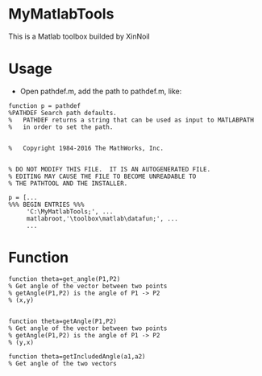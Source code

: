 # MyMatlabTools
This is a Matlab toolbox builded by XinNoil

# Usage
- Open pathdef.m, add the path to pathdef.m, like:

```
function p = pathdef
%PATHDEF Search path defaults.
%   PATHDEF returns a string that can be used as input to MATLABPATH
%   in order to set the path.

  
%   Copyright 1984-2016 The MathWorks, Inc.


% DO NOT MODIFY THIS FILE.  IT IS AN AUTOGENERATED FILE.  
% EDITING MAY CAUSE THE FILE TO BECOME UNREADABLE TO 
% THE PATHTOOL AND THE INSTALLER.

p = [...
%%% BEGIN ENTRIES %%%
     'C:\MyMatlabTools;', ...
     matlabroot,'\toolbox\matlab\datafun;', ...
	 ...
```

# Function

```
function theta=get_angle(P1,P2)
% Get angle of the vector between two points
% getAngle(P1,P2) is the angle of P1 -> P2
% (x,y)


function theta=getAngle(P1,P2)
% Get angle of the vector between two points
% getAngle(P1,P2) is the angle of P1 -> P2
% (y,x)

function theta=getIncludedAngle(a1,a2)
% Get angle of the two vectors
```